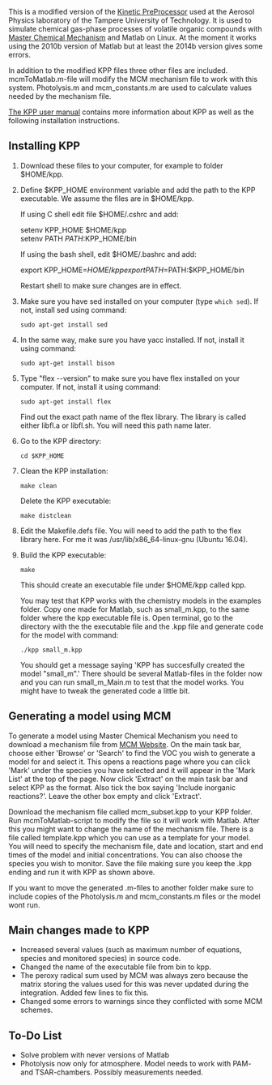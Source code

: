 This is a modified version of the [Kinetic PreProcessor][1] used at the Aerosol Physics laboratory of the Tampere University of Technology. It is used to simulate chemical gas-phase processes of volatile organic compounds with [Master Chemical Mechanism][2] and Matlab on Linux. At the moment it works using the 2010b version of Matlab but at least the 2014b version gives some errors.

In addition to the modified KPP files three other files are included. mcmToMatlab.m-file will modify the MCM mechanism file to work with this system. Photolysis.m and mcm_constants.m are used to calculate values needed by the mechanism file.

[The KPP user manual][3] contains more information about KPP as well as the following installation instructions.

## Installing KPP

1. Download these files to your computer, for example to folder $HOME/kpp.

2. Define $KPP_HOME environment variable and add the path to the KPP executable. We assume the files are in $HOME/kpp.

   If using C shell edit file $HOME/.cshrc and add:  
   
   setenv KPP_HOME $HOME/kpp  
   setenv PATH $PATH:$KPP_HOME/bin

   If using the bash shell, edit $HOME/.bashrc and add:
   
   export KPP_HOME=$HOME/kpp  
   export PATH=$PATH:$KPP_HOME/bin

    Restart shell to make sure changes are in effect.

3. Make sure you have sed installed on your computer (type `which sed`). If not, install sed using command:

   `sudo apt-get install sed`

4. In the same way, make sure you have yacc installed. If not, install it using command:

   `sudo apt-get install bison`

5. Type "flex --version" to make sure you have flex installed on your computer. If not, install it using command:

   `sudo apt-get install flex`

   Find out the exact path name of the flex library. The library is called either libfl.a or libfl.sh. You will need this path name later.

6. Go to the KPP directory:

   `cd $KPP_HOME`

7. Clean the KPP installation:

   `make clean`

   Delete the KPP executable:

   `make distclean`

8. Edit the Makefile.defs file. You will need to add the path to the flex library here. For me it was /usr/lib/x86_64-linux-gnu (Ubuntu 16.04).

9. Build the KPP executable:

   `make`

   This should create an executable file under $HOME/kpp called kpp.

   You may test that KPP works with the chemistry models in the examples folder. Copy one made for Matlab, such as small_m.kpp, to the same folder where the kpp executable file is. Open terminal, go to the directory with the the executable file and the .kpp file and generate code for the model with command:

   `./kpp small_m.kpp`

   You should get a message saying 'KPP has succesfully created the model "small_m".' There should be several Matlab-files in the folder now and you can run small_m_Main.m to test that the model works. You might have to tweak the generated code a little bit.
   
## Generating a model using MCM

To generate a model using Master Chemical Mechanism you need to download a mechanism file from [MCM Website][2]. On the main task bar, choose either 'Browse' or 'Search' to find the VOC you wish to generate a model for and select it. This opens a reactions page where you can click 'Mark' under the species you have selected and it will appear in the 'Mark List' at the top of the page. Now click 'Extract' on the main task bar and select KPP as the format. Also tick the box saying 'Include inorganic reactions?'. Leave the other box empty and click 'Extract'. 

Download the mechanism file called mcm_subset.kpp to your KPP folder. Run mcmToMatlab-script to modify the file so it will work with Matlab. After this you might want to change the name of the mechanism file. There is a file called template.kpp which you can use as a template for your model. You will need to specify the mechanism file, date and location, start and end times of the model and initial concentrations. You can also choose the species you wish to monitor. Save the file making sure you keep the .kpp  ending and run it with KPP as shown above.

If you want to move the generated .m-files to another folder make sure to include copies of the Photolysis.m and mcm_constants.m files or the model wont run.

## Main changes made to KPP

* Increased several values (such as maximum number of equations, species and monitored species) in source code.
* Changed the name of the executable file from bin to kpp.
* The peroxy radical sum used by MCM was always zero because the matrix storing the values used for this was never updated during the integration. Added few lines to fix this.
* Changed some errors to warnings since they conflicted with some MCM schemes.

## To-Do List

* Solve problem with never versions of Matlab
* Photolysis now only for atmosphere. Model needs to work with PAM- and TSAR-chambers. Possibly measurements needed.


[1]: http://people.cs.vt.edu/~asandu/Software/Kpp/
[2]: http://mcm.leeds.ac.uk/MCM/
[3]: https://github.com/kangasno/TUT-MCM-KPP
